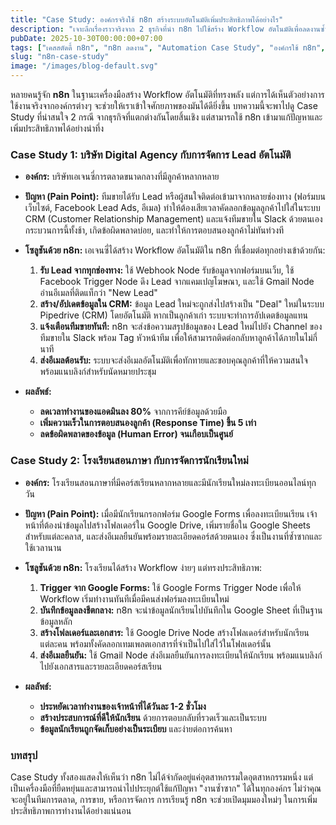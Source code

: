 ```yaml
---
title: "Case Study: องค์กรจริงใช้ n8n สร้างระบบอัตโนมัติเพิ่มประสิทธิภาพได้อย่างไร"
description: "เจาะลึกเรื่องราวจริงจาก 2 ธุรกิจที่นำ n8n ไปใช้สร้าง Workflow อัตโนมัติเพื่อลดงานซ้ำซ้อน, ประหยัดเวลา, และเพิ่มประสิทธิภาพการทำงานได้อย่างน่าทึ่ง"
pubDate: 2025-10-30T00:00:00+07:00
tags: ["เคสสตัดดี้ n8n", "n8n ลดงาน", "Automation Case Study", "องค์กรใช้ n8n", "ตัวอย่าง n8n"]
slug: "n8n-case-study"
image: "/images/blog-default.svg"
---
```


หลายคนรู้จัก **n8n** ในฐานะเครื่องมือสร้าง Workflow อัตโนมัติที่ทรงพลัง แต่การได้เห็นตัวอย่างการใช้งานจริงจากองค์กรต่างๆ จะช่วยให้เราเข้าใจศักยภาพของมันได้ดียิ่งขึ้น บทความนี้จะพาไปดู Case Study ที่น่าสนใจ 2 กรณี จากธุรกิจที่แตกต่างกันโดยสิ้นเชิง แต่สามารถใช้ n8n เข้ามาแก้ปัญหาและเพิ่มประสิทธิภาพได้อย่างน่าทึ่ง

### Case Study 1: บริษัท Digital Agency กับการจัดการ Lead อัตโนมัติ

- **องค์กร:** บริษัทเอเจนซี่การตลาดขนาดกลางที่มีลูกค้าหลากหลาย
- **ปัญหา (Pain Point):** ทีมขายได้รับ Lead หรือผู้สนใจติดต่อเข้ามาจากหลายช่องทาง (ฟอร์มบนเว็บไซต์, Facebook Lead Ads, อีเมล) ทำให้ต้องเสียเวลาคัดลอกข้อมูลลูกค้าไปใส่ในระบบ CRM (Customer Relationship Management) และแจ้งทีมขายใน Slack ด้วยตนเอง กระบวนการนี้ทั้งช้า, เกิดข้อผิดพลาดบ่อย, และทำให้การตอบสนองลูกค้าไม่ทันท่วงที

- **โซลูชันด้วย n8n:**
  เอเจนซี่ได้สร้าง Workflow อัตโนมัติใน n8n ที่เชื่อมต่อทุกอย่างเข้าด้วยกัน:
  1.  **รับ Lead จากทุกช่องทาง:** ใช้ Webhook Node รับข้อมูลจากฟอร์มบนเว็บ, ใช้ Facebook Trigger Node ดึง Lead จากแคมเปญโฆษณา, และใช้ Gmail Node อ่านอีเมลที่ติดแท็กว่า "New Lead"
  2.  **สร้าง/อัปเดตข้อมูลใน CRM:** ข้อมูล Lead ใหม่จะถูกส่งไปสร้างเป็น "Deal" ใหม่ในระบบ Pipedrive (CRM) โดยอัตโนมัติ หากเป็นลูกค้าเก่า ระบบจะทำการอัปเดตข้อมูลแทน
  3.  **แจ้งเตือนทีมขายทันที:** n8n จะส่งข้อความสรุปข้อมูลของ Lead ใหม่ไปยัง Channel ของทีมขายใน Slack พร้อม Tag หัวหน้าทีม เพื่อให้สามารถติดต่อกลับหาลูกค้าได้ภายในไม่กี่นาที
  4.  **ส่งอีเมลต้อนรับ:** ระบบจะส่งอีเมลอัตโนมัติเพื่อทักทายและขอบคุณลูกค้าที่ให้ความสนใจ พร้อมแนบลิงก์สำหรับนัดหมายประชุม

- **ผลลัพธ์:**
  - **ลดเวลาทำงานของแอดมินลง 80%** จากการคีย์ข้อมูลด้วยมือ
  - **เพิ่มความเร็วในการตอบสนองลูกค้า (Response Time) ขึ้น 5 เท่า**
  - **ลดข้อผิดพลาดของข้อมูล (Human Error) จนเกือบเป็นศูนย์**

### Case Study 2: โรงเรียนสอนภาษา กับการจัดการนักเรียนใหม่

- **องค์กร:** โรงเรียนสอนภาษาที่มีคอร์สเรียนหลากหลายและมีนักเรียนใหม่ลงทะเบียนออนไลน์ทุกวัน
- **ปัญหา (Pain Point):** เมื่อมีนักเรียนกรอกฟอร์ม Google Forms เพื่อลงทะเบียนเรียน เจ้าหน้าที่ต้องนำข้อมูลไปสร้างโฟลเดอร์ใน Google Drive, เพิ่มรายชื่อใน Google Sheets สำหรับแต่ละคลาส, และส่งอีเมลยืนยันพร้อมรายละเอียดคอร์สด้วยตนเอง ซึ่งเป็นงานที่ซ้ำซากและใช้เวลานาน

- **โซลูชันด้วย n8n:**
  โรงเรียนได้สร้าง Workflow ง่ายๆ แต่ทรงประสิทธิภาพ:
  1.  **Trigger จาก Google Forms:** ใช้ Google Forms Trigger Node เพื่อให้ Workflow เริ่มทำงานทันทีเมื่อมีคนส่งฟอร์มลงทะเบียนใหม่
  2.  **บันทึกข้อมูลลงชีตกลาง:** n8n จะนำข้อมูลนักเรียนไปบันทึกใน Google Sheet ที่เป็นฐานข้อมูลหลัก
  3.  **สร้างโฟลเดอร์และเอกสาร:** ใช้ Google Drive Node สร้างโฟลเดอร์สำหรับนักเรียนแต่ละคน พร้อมทั้งคัดลอกเทมเพลตเอกสารที่จำเป็นไปใส่ไว้ในโฟลเดอร์นั้น
  4.  **ส่งอีเมลยืนยัน:** ใช้ Gmail Node ส่งอีเมลยืนยันการลงทะเบียนให้นักเรียน พร้อมแนบลิงก์ไปยังเอกสารและรายละเอียดคอร์สเรียน

- **ผลลัพธ์:**
  - **ประหยัดเวลาทำงานของเจ้าหน้าที่ได้วันละ 1-2 ชั่วโมง**
  - **สร้างประสบการณ์ที่ดีให้นักเรียน** ด้วยการตอบกลับที่รวดเร็วและเป็นระบบ
  - **ข้อมูลนักเรียนถูกจัดเก็บอย่างเป็นระเบียบ** และง่ายต่อการค้นหา

### บทสรุป

Case Study ทั้งสองแสดงให้เห็นว่า n8n ไม่ได้จำกัดอยู่แค่อุตสาหกรรมใดอุตสาหกรรมหนึ่ง แต่เป็นเครื่องมือที่ยืดหยุ่นและสามารถนำไปประยุกต์ใช้แก้ปัญหา "งานซ้ำซาก" ได้ในทุกองค์กร ไม่ว่าคุณจะอยู่ในทีมการตลาด, การขาย, หรือการจัดการ การเรียนรู้ n8n จะช่วยเปิดมุมมองใหม่ๆ ในการเพิ่มประสิทธิภาพการทำงานได้อย่างแน่นอน
